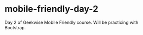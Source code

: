 # mobile-friendly-day-2
Day 2 of Geekwise Mobile Friendly course. Will be practicing with Bootstrap.
